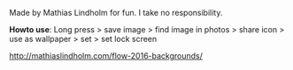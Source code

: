 Made by Mathias Lindholm for fun. I take no responsibility.

**Howto use**: Long press > save image > find image in photos > share icon > use as wallpaper > set > set lock screen

http://mathiaslindholm.com/flow-2016-backgrounds/